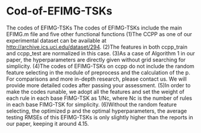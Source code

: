 # Cod-of-EFIMG-TSKs
The codes of EFIMG-TSKs
The codes of EFIMG-TSKs include the main EFIMG.m file and five other functional functions
(1)The CCPP as one of our experimental dataset can be available at http://archive.ics.uci.edu/dataset/294.
(2)The features in both ccpp_train and ccpp_test are normalized in this case.
(3)As a case of Algorithm 1 in our paper, the hyperparameters are directly given without grid searching for simplicity.
(4)The codes of EFIMG-TSKs on ccpp do not include the random feature selecting in the module of preprocess and the calculation of the p. For comparisons and more in-depth research, please contact us. We will provide more detailed codes after passing your assessment. 
(5)In order to make the codes runable, we adopt all the features and set the weight of each rule in each base FIMG-TSK as 1/Nc, where Nc is the number of rules in each base FIMG-TSK for simplicity.
(6)Without the random feature selecting, the optimized p and the optimal hyperparameters, the average testing RMSEs of this EFIMG-TSKs is only slightly higher than the reports in our paper, keeping it around 4.15.
